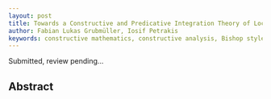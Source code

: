 ```yaml
---
layout: post
title: Towards a Constructive and Predicative Integration Theory of Locally Compact Metric Sets
author: Fabian Lukas Grubmüller, Iosif Petrakis
keywords: constructive mathematics, constructive analysis, Bishop style mathematics, constructive integration theory
---
```


Submitted, review pending...

## Abstract


